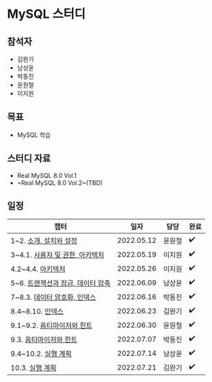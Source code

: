 # MySQL 스터디 

## 참석자

- 김완기
- 남상윤
- 박동진
- 윤원철
- 이지원

## 목표

- MySQL 학습

## 스터디 자료

- Real MySQL 8.0 Vol.1
- ~Real MySQL 8.0 Vol.2~(TBD)

## 일정

|챕터|일자|담당|완료|
|------|---|---|---|
|1~2. [소개, 설치와 설정](https://github.com/Hedonism-IT-Study/MySQL-Study/issues/1)|2022.05.12|윤원철|:heavy_check_mark:|
|3~4.1. [사용자 및 권한, 아키텍처](https://github.com/Hedonism-IT-Study/MySQL-Study/issues/2)|2022.05.19|이지원|:heavy_check_mark:|
|4.2~4.4. [아키텍처](https://github.com/Hedonism-IT-Study/MySQL-Study/issues/3)|2022.05.26|이지원|:heavy_check_mark:|
|5~6. [트랜잭션과 잠금, 데이터 압축](https://github.com/Hedonism-IT-Study/MySQL-Study/issues/4)|2022.06.09|남상윤|:heavy_check_mark:|
|7~8.3. [데이터 암호화, 인덱스](https://github.com/Hedonism-IT-Study/MySQL-Study/issues/5)|2022.06.16|박동진|:heavy_check_mark:|
|8.4~8.10. [인덱스](https://github.com/Hedonism-IT-Study/MySQL-Study/issues/6)|2022.06.23|김완기|:heavy_check_mark:|
|9.1~9.2. [옵티마이저와 힌트](https://github.com/Hedonism-IT-Study/MySQL-Study/issues/7)|2022.06.30|윤원철|:heavy_check_mark:|
|9.3. [옵티마이저와 힌트](https://github.com/Hedonism-IT-Study/MySQL-Study/issues/8)|2022.07.07|박동진|:heavy_check_mark:|
|9.4~10.2. [실행 계획](https://github.com/Hedonism-IT-Study/MySQL-Study/issues/9)|2022.07.14|남상윤|:heavy_check_mark:|
|10.3. [실행 계획](https://github.com/Hedonism-IT-Study/MySQL-Study/issues/10)|2022.07.21|김완기|:heavy_check_mark:|
